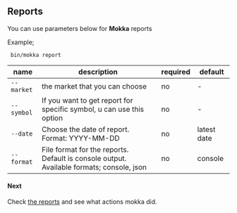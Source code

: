 Reports
-------
You can use parameters below for **Mokka** reports

Example;

`` bin/mokka report``

    
|    name     |description | required  | default  | 
|-------------|------------|-----------|----------|
|`--market`   | the market that you can choose |  no  |  -  | 
|`--symbol`   | If you want to get report for specific symbol, u can use this option  | no  |  - |  
|`--date`     | Choose the date of report. Format: YYYY-MM-DD | no  |  latest date |  
|`--format`   | File format for the reports. Default is console output. Available formats; console, json | no  |  console |  

#### Next
Check [the reports](03-reports.md) and see what actions mokka did. []()